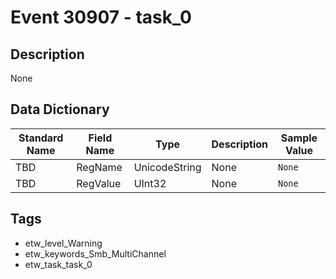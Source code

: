 # Event 30907 - task_0

## Description
None

## Data Dictionary
|Standard Name|Field Name|Type|Description|Sample Value|
|---|---|---|---|---|
|TBD|RegName|UnicodeString|None|`None`|
|TBD|RegValue|UInt32|None|`None`|

## Tags
* etw_level_Warning
* etw_keywords_Smb_MultiChannel
* etw_task_task_0